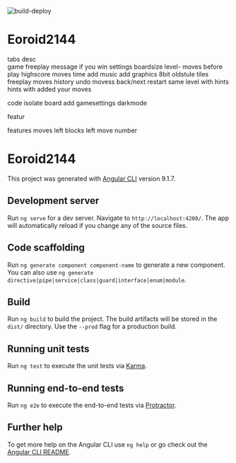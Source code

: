 ![build-deploy](https://github.com/KubaMiszcz/Eoroid2144/workflows/build-deploy/badge.svg?branch=jentest)
# Eoroid2144

tabs
  desc  
  game
    freeplay
    message if you win
    settings boardsize
      level- moves before play
    highscore
      moves
      time
  add music
  add graphics 8bit oldstule tiles
  freeplay
  moves history
    undo movess back/next
    restart same level with hints
    hints with added your moves


code
  isolate board
  add gamesettings
  darkmode


featur









features
moves left
blocks left
move number







# Eoroid2144

This project was generated with [Angular CLI](https://github.com/angular/angular-cli) version 9.1.7.

## Development server

Run `ng serve` for a dev server. Navigate to `http://localhost:4200/`. The app will automatically reload if you change any of the source files.

## Code scaffolding

Run `ng generate component component-name` to generate a new component. You can also use `ng generate directive|pipe|service|class|guard|interface|enum|module`.

## Build

Run `ng build` to build the project. The build artifacts will be stored in the `dist/` directory. Use the `--prod` flag for a production build.

## Running unit tests

Run `ng test` to execute the unit tests via [Karma](https://karma-runner.github.io).

## Running end-to-end tests

Run `ng e2e` to execute the end-to-end tests via [Protractor](http://www.protractortest.org/).

## Further help

To get more help on the Angular CLI use `ng help` or go check out the [Angular CLI README](https://github.com/angular/angular-cli/blob/master/README.md).
